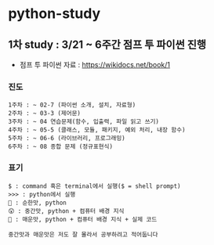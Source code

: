 # python-study
## 1차 study : 3/21 ~ 6주간 점프 투 파이썬 진행
- 점프 투 파이썬 자료 : https://wikidocs.net/book/1

### 진도
```
1주차 : ~ 02-7 (파이썬 소개, 설치, 자료형)
2주차 : ~ 03-3 (제어문)
3주차 : ~ 04 연습문제(함수, 입출력, 파일 읽고 쓰기)
4주차 : ~ 05-5 (클래스, 모듈, 패키지, 예외 처리, 내장 함수)
5주차 : ~ 06-6 (라이브러리, 프로그래밍)
6주차 : ~ 08 종합 문제 (정규표현식)
```

### 표기
```
$ : command 혹은 terminal에서 실행($ = shell prompt)
>>> : python에서 실행
🐸 : 순한맛, python
😲 : 중간맛, python + 컴퓨터 배경 지식
🥵 : 매운맛, python + 컴퓨터 배경 지식 + 실제 코드

중간맛과 매운맛은 저도 잘 몰라서 공부하려고 적어둡니다
```


